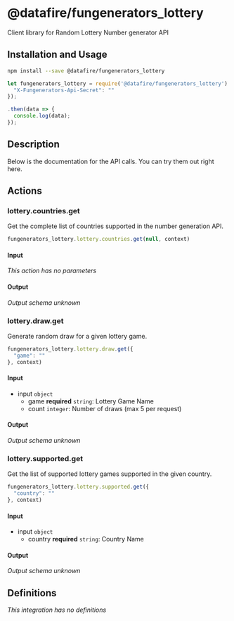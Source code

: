 # @datafire/fungenerators_lottery

Client library for Random Lottery Number generator API

## Installation and Usage
```bash
npm install --save @datafire/fungenerators_lottery
```
```js
let fungenerators_lottery = require('@datafire/fungenerators_lottery').create({
  "X-Fungenerators-Api-Secret": ""
});

.then(data => {
  console.log(data);
});
```

## Description

Below is the documentation for the API calls. You can try them out right here. 


## Actions

### lottery.countries.get
Get the complete list of countries supported in the number generation API.


```js
fungenerators_lottery.lottery.countries.get(null, context)
```

#### Input
*This action has no parameters*

#### Output
*Output schema unknown*

### lottery.draw.get
Generate random draw for a given lottery game.


```js
fungenerators_lottery.lottery.draw.get({
  "game": ""
}, context)
```

#### Input
* input `object`
  * game **required** `string`: Lottery Game Name
  * count `integer`: Number of draws (max 5 per request)

#### Output
*Output schema unknown*

### lottery.supported.get
Get the list of supported lottery games supported in the given country.


```js
fungenerators_lottery.lottery.supported.get({
  "country": ""
}, context)
```

#### Input
* input `object`
  * country **required** `string`: Country Name

#### Output
*Output schema unknown*



## Definitions

*This integration has no definitions*
